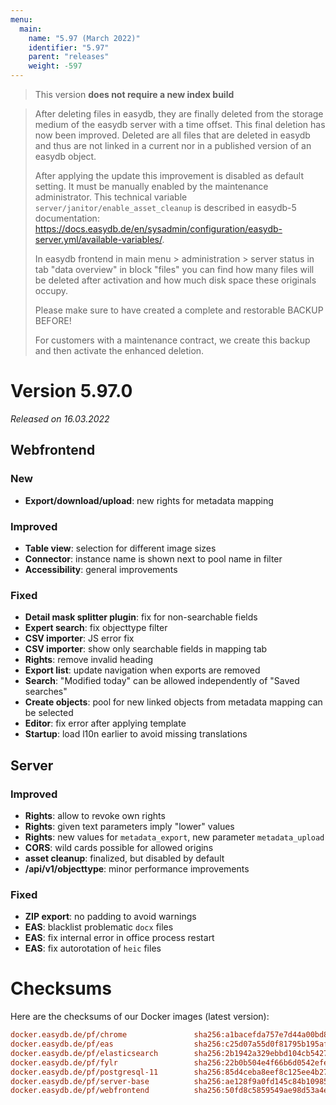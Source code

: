 ```yaml
---
menu:
  main:
    name: "5.97 (March 2022)"
    identifier: "5.97"
    parent: "releases"
    weight: -597
---
```


> This version **does not require a new index build**

> After deleting files in easydb, they are finally deleted from the storage medium of the easydb server with a time offset. This final deletion has now been improved. Deleted are all files that are deleted in easydb and thus are not linked in a current nor in a published version of an easydb object.
>
> After applying the update this improvement is disabled as default setting. It must be manually enabled by the maintenance administrator. This technical variable `server/janitor/enable_asset_cleanup` is described in easydb-5 documentation: https://docs.easydb.de/en/sysadmin/configuration/easydb-server.yml/available-variables/.
>
> In easydb frontend in main menu > administration > server status in tab "data overview" in block "files" you can find how many files will be deleted after activation and how much disk space these originals occupy.
>
> Please make sure to have created a complete and restorable BACKUP BEFORE!
>
> For customers with a maintenance contract, we create this backup and then activate the enhanced deletion.

# Version 5.97.0

*Released on 16.03.2022*

## Webfrontend

### New
* **Export/download/upload**: new rights for metadata mapping

### Improved
* **Table view**: selection for different image sizes
* **Connector**: instance name is shown next to pool name in filter
* **Accessibility**: general improvements

### Fixed
* **Detail mask splitter plugin**: fix for non-searchable fields
* **Expert search**: fix objecttype filter
* **CSV importer**: JS error fix
* **CSV importer**: show only searchable fields in mapping tab
* **Rights**: remove invalid heading
* **Export list**: update navigation when exports are removed
* **Search**: "Modified today" can be allowed independently of "Saved searches"
* **Create objects**: pool for new linked objects from metadata mapping can be selected
* **Editor**: fix error after applying template
* **Startup**: load l10n earlier to avoid missing translations

## Server

### Improved
* **Rights**: allow to revoke own rights
* **Rights**: given text parameters imply "lower" values
* **Rights**: new values for `metadata_export`, new parameter `metadata_upload`
* **CORS**: wild cards possible for allowed origins
* **asset cleanup**: finalized, but disabled by default
* **/api/v1/objecttype**: minor performance improvements

### Fixed
* **ZIP export**: no padding to avoid warnings
* **EAS**: blacklist problematic `docx` files
* **EAS**: fix internal error in office process restart
* **EAS**: fix autorotation of `heic` files

# Checksums

Here are the checksums of our Docker images (latest version): 

```ini
docker.easydb.de/pf/chrome               sha256:a1bacefda757e7d44a00bd89b30c041fffc9973b553014152ee3ef69a50e33d1
docker.easydb.de/pf/eas                  sha256:c25d07a55d0f81795b195afe4e2d7ebe21d6dbe23fc6cb41128d9d6f5ce75c5e
docker.easydb.de/pf/elasticsearch        sha256:2b1942a329ebbd104cb5427307d150f67b60ebde84918dfe5a6b03f2a0f997af
docker.easydb.de/pf/fylr                 sha256:22b0b504e4f66b6d0542efeb89bea9512c94cd479d4ef7287a398038c148084c
docker.easydb.de/pf/postgresql-11        sha256:85d4ceba8eef8c125ee4b276cb3f97bd03cb7d9e714fac3cde7b2f66199ccacd
docker.easydb.de/pf/server-base          sha256:ae128f9a0fd145c84b10985e83423f6c3a44674658f48d85ba818ecaeb6e0279
docker.easydb.de/pf/webfrontend          sha256:50fd8c5859549ae98d53a4ecd4a62e3ea06332ffeb62766ec5c12bfac577a63c
```
